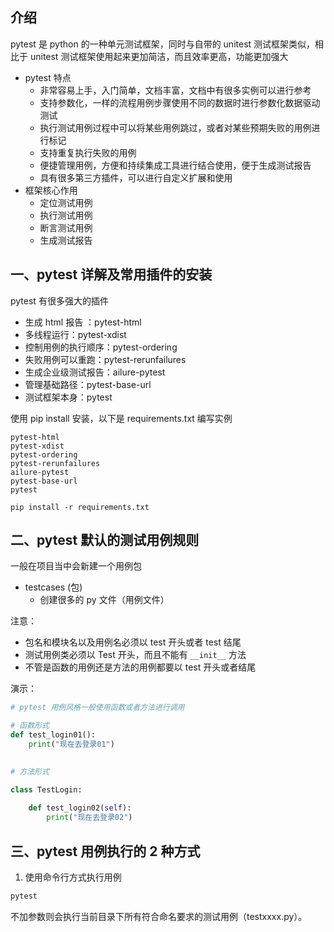 ## 介绍

pytest 是 python 的一种单元测试框架，同时与自带的 unitest 测试框架类似，相比于 unitest 测试框架使用起来更加简洁，而且效率更高，功能更加强大

- pytest 特点
	- 非常容易上手，入门简单，文档丰富，文档中有很多实例可以进行参考
	- 支持参数化，一样的流程用例步骤使用不同的数据时进行参数化数据驱动测试
	- 执行测试用例过程中可以将某些用例跳过，或者对某些预期失败的用例进行标记
	- 支持重复执行失败的用例
	- 便捷管理用例，方便和持续集成工具进行结合使用，便于生成测试报告
	- 具有很多第三方插件，可以进行自定义扩展和使用
- 框架核心作用
	- 定位测试用例
	- 执行测试用例
	- 断言测试用例
	- 生成测试报告

## 一、pytest 详解及常用插件的安装

pytest 有很多强大的插件

- 生成 html 报告 ：pytest-html
- 多线程运行：pytest-xdist
- 控制用例的执行顺序：pytest-ordering
- 失败用例可以重跑：pytest-rerunfailures
- 生成企业级测试报告：ailure-pytest
- 管理基础路径：pytest-base-url
- 测试框架本身：pytest

使用 pip install 安装，以下是 requirements.txt 编写实例

```
pytest-html
pytest-xdist
pytest-ordering
pytest-rerunfailures
ailure-pytest
pytest-base-url
pytest
```

`pip install -r requirements.txt`

## 二、pytest 默认的测试用例规则

一般在项目当中会新建一个用例包

- testcases (包)
	- 创建很多的 py 文件（用例文件）

注意：

- 包名和模块名以及用例名必须以 test 开头或者 test 结尾
- 测试用例类必须以 Test 开头，而且不能有 `__init__` 方法
- 不管是函数的用例还是方法的用例都要以 test 开头或者结尾

演示：

```python
# pytest 用例风格一般使用函数或者方法进行调用

# 函数形式
def test_login01():
    print("现在去登录01")
    

# 方法形式

class TestLogin:
    
    def test_login02(self):
        print("现在去登录02")
```

## 三、pytest 用例执行的 2 种方式

1. 使用命令行方式执行用例

```sh
pytest
```

不加参数则会执行当前目录下所有符合命名要求的测试用例（testxxxx.py）。